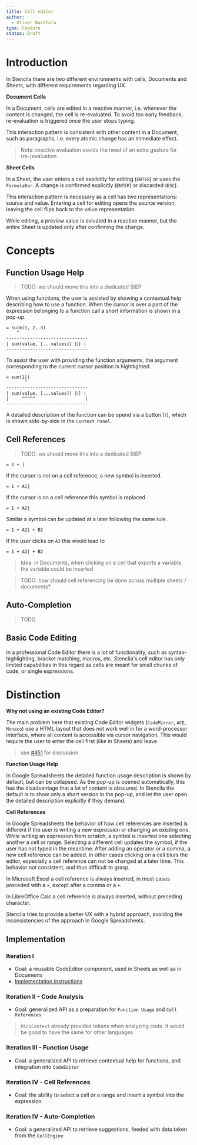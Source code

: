 ```yaml
---
title: Cell editor
author:
  - Oliver Buchtala
type: Feature
status: Draft
---
```


# Introduction

In Stencila there are two different environments with cells, Documents and Sheets, with different requirements regarding UX.

**Document Cells**

In a Document, cells are edited in a reactive manner, i.e. whenever the content is changed, the cell is re-evaluated. To avoid too early feedback, re-evaluation is triggered once the user stops typing.

This interaction pattern is consistent with other content in a Document, such as paragraphs, i.e. every atomic change has an immediate effect.

> Note: reactive evaluation avoids the need of an extra gesture for (re-)evaluation

**Sheet Cells**

In a Sheet, the user enters a cell explicitly for editing (`ENTER`) or uses the `FormulaBar`. A change is confirmed explicitly (`ENTER`) or discarded (`ESC`).

This interaction pattern is necessary as a cell has two representations: source and value. Entering a cell for editing opens the source version, leaving the cell flips back to the value representation.

While editing, a preview value is evluated in a reactive manner, but the entire Sheet is updated only after confirming the change.

# Concepts

## Function Usage Help

> TODO: we should move this into a dedicated StEP

When using functions, the user is assisted by showing a contextual help
describing how to use a function. When the cursor is over a part of the expression belonging to a function call a short information is shown in a pop-up.

```
= su|m(1, 2, 3)
    ^
-------------------------------
| sum(value, [...values]) [ℹ] |
-------------------------------
```

To assist the user with providing the function arguments, the argument corresponding to the current cursor position is hightlighted.  

```
= sum(1|)
       ^
-------------------------------
| sum(value, [...values]) [ℹ] |
|     ^^^^^                   |
-------------------------------
```

A detailed description of the function can be opend via a button `[ℹ]`, which is shown side-by-side in the `Context Panel`.

## Cell References

> TODO: we should move this into a dedicated StEP

```
= 1 + |
```

If the cursor is not on a cell reference, a new symbol is inserted.

```
= 1 + A1|
```

If the cursor is on a cell reference this symbol is replaced.

```
= 1 + A2|
```

Similar a symbol can be updated at a later following the same rule.

```
= 1 + A2| + B2
```

If the user clicks on `A3` this would lead to

```
= 1 + A3| + B2
```

> Idea: in Documents, when clicking on a cell that exports a variable, the variable could be inserted

> TODO: how should cell referencing be done across multiple sheets / documents?

## Auto-Completion

> TODO

## Basic Code Editing

In a professional Code Editor there is a lot of functionality, such as syntax-highlighting, bracket matching, macros, etc. Stencila's cell editor has only limited capabilities in this regard as cells are meant for small chunks of code, or single expressions.

# Distinction

**Why not using an existing Code Editor?**

The main problem here that existing Code Editor widgets (`CodeMirror`, `ACE`, `Monaco`) use a HTML layout that does not work well in for a word-processor interface, where all content is accessible via cursor navigation. This would require the user to enter the cell first (like in Sheets) and leave

> see [#451](https://github.com/stencila/stencila/issues/451) for discussion

**Function Usage Help**

In Google Spreadsheets the detailed function usage description is shown by default, but can be collapsed. As the pop-up is opened automatically, this has the disadvantage that a lot of content is obscured. In Stencila the default is to show only a short version in the pop-up, and let the user open the detailed description explicitly if they demand.

**Cell References**

In Google Spreadsheets the behavior of how cell references are inserted is different if the user is writing a new expression or changing an existing one.
While writing an expression from scratch, a symbol is inserted one selecting another a cell or range. Selecting a different cell updates the symbol, if the user has not typed in the meantime. After adding an operator or a comma, a new cell reference can be added. In other cases clicking on a cell blurs the editor, especially a cell reference can not be changed at a later time. This behavior not consistent, and thus difficult to grasp.

In Microsoft Excel a cell reference is always inserted, in most cases preceded with a `+`, except after a comma or a `+`.

In LibreOffice Calc a cell reference is always inserted, without preceding character.

Stencila tries to provide a better UX with a hybrid approach, avoiding the inconsistencies of the approach in Google Spreadsheets.

## Implementation

### Iteration I

- Goal: a reusable CodeEditor component, used in Sheets as well as in Documents
- [Implementation Instructions](0001-cell-editor-it1.md)

### Iteration II - Code Analysis

- Goal: generalized API as a preparation for `Function Usage` and `Cell References`

> `MiniContext` already provides tokens when analyzing code. It would be good to have the same for other languages.

### Iteration III -  Function Usage

- Goal: a generalized API to retrieve contextual help for functions, and integration into `CodeEditor`

### Iteration IV - Cell References

- Goal: the ability to select a cell or a range and insert a symbol into the expression.

### Iteration IV - Auto-Completion

- Goal: a generalized API to retrieve suggestions, feeded with data taken from the `CellEngine`
